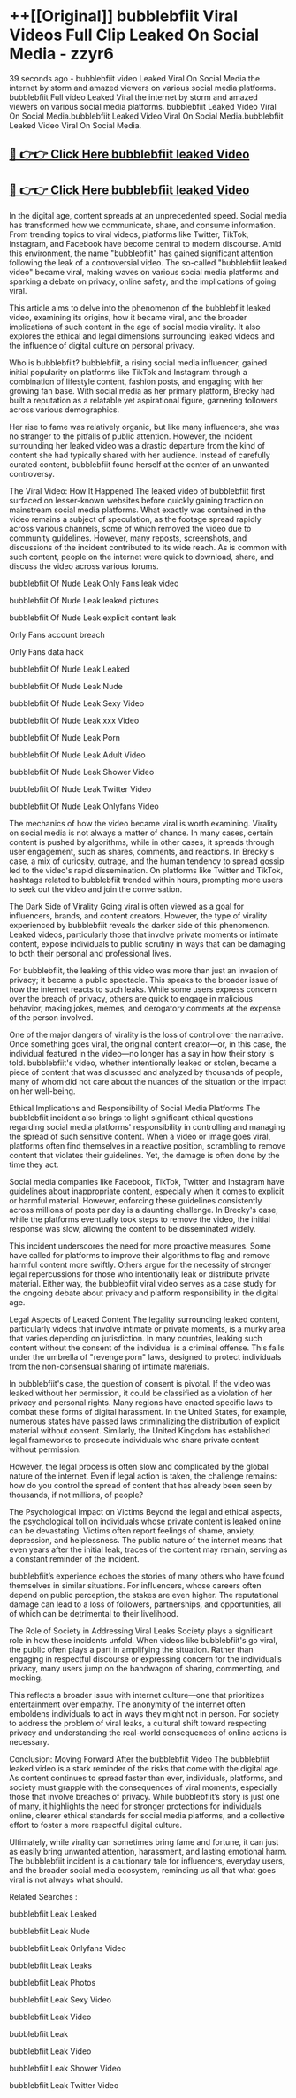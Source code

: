 # ++[[Original]] bubblebfiit Viral Videos Full Clip Leaked On Social Media - zzyr6<br>

39 seconds ago - bubblebfiit video Leaked Viral On Social Media the internet by storm and amazed viewers on various social media platforms.
bubblebfiit Full video Leaked Viral the internet by storm and amazed viewers on various social media platforms. bubblebfiit Leaked Video Viral On Social Media.bubblebfiit Leaked Video Viral On Social Media.bubblebfiit Leaked Video Viral On Social Media.<br>


## [🔴 👉👉 Click Here bubblebfiit leaked Video ](https://onlyclips.site?title=bubblebfiit&ref=git)

## [🔴 👉👉 Click Here bubblebfiit leaked Video ](https://onlyclips.site?title=bubblebfiit&ref=git)

In the digital age, content spreads at an unprecedented speed. Social media has transformed how we communicate, share, and consume information. From trending topics to viral videos, platforms like Twitter, TikTok, Instagram, and Facebook have become central to modern discourse. Amid this environment, the name "bubblebfiit" has gained significant attention following the leak of a controversial video. The so-called "bubblebfiit leaked video" became viral, making waves on various social media platforms and sparking a debate on privacy, online safety, and the implications of going viral.

This article aims to delve into the phenomenon of the bubblebfiit leaked video, examining its origins, how it became viral, and the broader implications of such content in the age of social media virality. It also explores the ethical and legal dimensions surrounding leaked videos and the influence of digital culture on personal privacy.

Who is bubblebfiit?
bubblebfiit, a rising social media influencer, gained initial popularity on platforms like TikTok and Instagram through a combination of lifestyle content, fashion posts, and engaging with her growing fan base. With social media as her primary platform, Brecky had built a reputation as a relatable yet aspirational figure, garnering followers across various demographics.

Her rise to fame was relatively organic, but like many influencers, she was no stranger to the pitfalls of public attention. However, the incident surrounding her leaked video was a drastic departure from the kind of content she had typically shared with her audience. Instead of carefully curated content, bubblebfiit found herself at the center of an unwanted controversy.

The Viral Video: How It Happened
The leaked video of bubblebfiit first surfaced on lesser-known websites before quickly gaining traction on mainstream social media platforms. What exactly was contained in the video remains a subject of speculation, as the footage spread rapidly across various channels, some of which removed the video due to community guidelines. However, many reposts, screenshots, and discussions of the incident contributed to its wide reach. As is common with such content, people on the internet were quick to download, share, and discuss the video across various forums.

bubblebfiit Of Nude Leak Only Fans leak video

bubblebfiit Of Nude Leak leaked pictures

bubblebfiit Of Nude Leak explicit content leak

Only Fans account breach

Only Fans data hack

bubblebfiit Of Nude Leak Leaked

bubblebfiit Of Nude Leak Nude

bubblebfiit Of Nude Leak Sexy Video

bubblebfiit Of Nude Leak xxx Video

bubblebfiit Of Nude Leak Porn

bubblebfiit Of Nude Leak Adult Video

bubblebfiit Of Nude Leak Shower Video

bubblebfiit Of Nude Leak Twitter Video

bubblebfiit Of Nude Leak Onlyfans Video

The mechanics of how the video became viral is worth examining. Virality on social media is not always a matter of chance. In many cases, certain content is pushed by algorithms, while in other cases, it spreads through user engagement, such as shares, comments, and reactions. In Brecky's case, a mix of curiosity, outrage, and the human tendency to spread gossip led to the video's rapid dissemination. On platforms like Twitter and TikTok, hashtags related to bubblebfiit trended within hours, prompting more users to seek out the video and join the conversation.

The Dark Side of Virality
Going viral is often viewed as a goal for influencers, brands, and content creators. However, the type of virality experienced by bubblebfiit reveals the darker side of this phenomenon. Leaked videos, particularly those that involve private moments or intimate content, expose individuals to public scrutiny in ways that can be damaging to both their personal and professional lives.

For bubblebfiit, the leaking of this video was more than just an invasion of privacy; it became a public spectacle. This speaks to the broader issue of how the internet reacts to such leaks. While some users express concern over the breach of privacy, others are quick to engage in malicious behavior, making jokes, memes, and derogatory comments at the expense of the person involved.

One of the major dangers of virality is the loss of control over the narrative. Once something goes viral, the original content creator—or, in this case, the individual featured in the video—no longer has a say in how their story is told. bubblebfiit's video, whether intentionally leaked or stolen, became a piece of content that was discussed and analyzed by thousands of people, many of whom did not care about the nuances of the situation or the impact on her well-being.

Ethical Implications and Responsibility of Social Media Platforms
The bubblebfiit incident also brings to light significant ethical questions regarding social media platforms' responsibility in controlling and managing the spread of such sensitive content. When a video or image goes viral, platforms often find themselves in a reactive position, scrambling to remove content that violates their guidelines. Yet, the damage is often done by the time they act.

Social media companies like Facebook, TikTok, Twitter, and Instagram have guidelines about inappropriate content, especially when it comes to explicit or harmful material. However, enforcing these guidelines consistently across millions of posts per day is a daunting challenge. In Brecky's case, while the platforms eventually took steps to remove the video, the initial response was slow, allowing the content to be disseminated widely.

This incident underscores the need for more proactive measures. Some have called for platforms to improve their algorithms to flag and remove harmful content more swiftly. Others argue for the necessity of stronger legal repercussions for those who intentionally leak or distribute private material. Either way, the bubblebfiit viral video serves as a case study for the ongoing debate about privacy and platform responsibility in the digital age.

Legal Aspects of Leaked Content
The legality surrounding leaked content, particularly videos that involve intimate or private moments, is a murky area that varies depending on jurisdiction. In many countries, leaking such content without the consent of the individual is a criminal offense. This falls under the umbrella of "revenge porn" laws, designed to protect individuals from the non-consensual sharing of intimate materials.

In bubblebfiit's case, the question of consent is pivotal. If the video was leaked without her permission, it could be classified as a violation of her privacy and personal rights. Many regions have enacted specific laws to combat these forms of digital harassment. In the United States, for example, numerous states have passed laws criminalizing the distribution of explicit material without consent. Similarly, the United Kingdom has established legal frameworks to prosecute individuals who share private content without permission.

However, the legal process is often slow and complicated by the global nature of the internet. Even if legal action is taken, the challenge remains: how do you control the spread of content that has already been seen by thousands, if not millions, of people?

The Psychological Impact on Victims
Beyond the legal and ethical aspects, the psychological toll on individuals whose private content is leaked online can be devastating. Victims often report feelings of shame, anxiety, depression, and helplessness. The public nature of the internet means that even years after the initial leak, traces of the content may remain, serving as a constant reminder of the incident.

bubblebfiit’s experience echoes the stories of many others who have found themselves in similar situations. For influencers, whose careers often depend on public perception, the stakes are even higher. The reputational damage can lead to a loss of followers, partnerships, and opportunities, all of which can be detrimental to their livelihood.

The Role of Society in Addressing Viral Leaks
Society plays a significant role in how these incidents unfold. When videos like bubblebfiit's go viral, the public often plays a part in amplifying the situation. Rather than engaging in respectful discourse or expressing concern for the individual’s privacy, many users jump on the bandwagon of sharing, commenting, and mocking.

This reflects a broader issue with internet culture—one that prioritizes entertainment over empathy. The anonymity of the internet often emboldens individuals to act in ways they might not in person. For society to address the problem of viral leaks, a cultural shift toward respecting privacy and understanding the real-world consequences of online actions is necessary.

Conclusion: Moving Forward After the bubblebfiit Video
The bubblebfiit leaked video is a stark reminder of the risks that come with the digital age. As content continues to spread faster than ever, individuals, platforms, and society must grapple with the consequences of viral moments, especially those that involve breaches of privacy. While bubblebfiit’s story is just one of many, it highlights the need for stronger protections for individuals online, clearer ethical standards for social media platforms, and a collective effort to foster a more respectful digital culture.

Ultimately, while virality can sometimes bring fame and fortune, it can just as easily bring unwanted attention, harassment, and lasting emotional harm. The bubblebfiit incident is a cautionary tale for influencers, everyday users, and the broader social media ecosystem, reminding us all that what goes viral is not always what should.

Related Searches :

bubblebfiit Leak Leaked

bubblebfiit Leak Nude

bubblebfiit Leak Onlyfans Video

bubblebfiit Leak Leaks

bubblebfiit Leak Photos

bubblebfiit Leak Sexy Video

bubblebfiit Leak Video

bubblebfiit Leak

bubblebfiit Leak Video

bubblebfiit Leak Shower Video

bubblebfiit Leak Twitter Video

